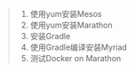 > 1. 使用yum安装Mesos
> 2. 使用yum安装Marathon
> 3. 安装Gradle
> 4. 使用Gradle编译安装Myriad
> 5. 测试Docker on Marathon